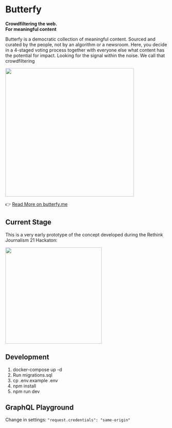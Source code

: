 # Butterfy 

**Crowdfiltering the web.** <br/>
**For meaningful content**

Butterfy is a democratic collection of meaningful content. Sourced and curated by the people, not by an algorithm or a newsroom. Here, you decide in a 4-staged voting process together with everyone else what content has the potential for impact. Looking for the signal within the noise. We call that crowdfiltering


<img src="https://uploads-ssl.webflow.com/5fe2721ea6fb441f47d88866/605735c0edaac929c273ba2d_Crowdfiltering_long.gif" width="400"/>

👉 [Read More on butterfy.me](https://butterfy.me)

## Current Stage

This is a very early prototype of the concept developed during the Rethink Journalism 21 Hackaton:

<a href="https://opendata.ch/projects/rethink-journalism-hackathon-may-7th-8th-2021/" rel="noopener noreferrer"><img src="https://opendata.ch/wordpress/files/2021/03/RZ_LOGO_HACKATHON_RGB-1.png" width="300"/></a>


## Development

1. docker-compose up -d
2. Run migrations.sql
3. cp .env.example .env
4. npm install
5. npm run dev

## GraphQL Playground

Change in settings: `"request.credentials": "same-origin"`

